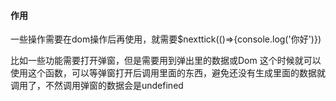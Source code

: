 #### 作用

一些操作需要在dom操作后再使用，就需要$nexttick(()=>{console.log('你好')})

比如一些功能需要打开弹窗，但是需要用到弹出里的数据或Dom 这个时候就可以使用这个函数，可以等弹窗打开后调用里面的东西，避免还没有生成里面的数据就调用了，不然调用弹窗的数据会是undefined